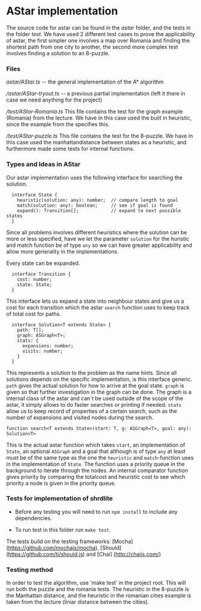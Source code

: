 # AStar implementation

The source code for astar can be found in the *astar* folder, and the tests in the
folder *test*. We have used 2 different test cases to prove the applicability of
astar, the first simpler one involves a map over Romania and finding the
shortest path from one city to another, the second more complex test involves
finding a solution to an 8-puzzle.

### Files

*astar/AStar.ts* --  the general implementation of the A* algorithm

*/astar/AStar-tryout.ts*  --  a previous partial implementation (left it there
in case we need anything for the project)

*/test/AStar-Romania.ts*
This file contains the test for the graph example (Romania) from the lecture. We
have in this case used the built in heuristic, since the example from the
specifies this.

*/test/AStar-puzzle.ts*
This file contains the test for the 8-puzzle. We have in this case used the
manhattandistance between states as a heuristic, and furthermore made some tests
for internal functions.


### Types and Ideas in AStar

Our astar implementation uses the following interface for searching the
solution.

```
  interface State {
    heuristic(solution: any): number;  // compare length to goal
    match(solution: any): boolean;     // see if goal is found
    expand(): Transition[];            // expand to next possible states
  }
```

Since all problems involves different heuristics where the solution can be more
or less specified, have we let the parameter `solution` for the huristic and match
function be of type `any` so we can have greater applicability and allow more
generality in the implementations.

Every state can be expanded.

```
  interface Transition {
    cost: number;
    state: State;
  }
```

This interface lets us expand a state into neighbour states and give us a cost
for each transition which the astar `search` function uses to keep track of
total cost for paths.

```
  interface Solution<T extends State> {
    path: T[];
    graph: ASGraph<T>;
    stats: {
      expansions: number;
      visits: number;
    }
  }
```

This represents a solution to the problem as the name hints. Since all solutions
depends on the specific implementation, is this interface generic. `path`
gives the actual solution for how to arrive at the goal state. `graph` is given
so that further investigation in the graph can be done. The graph is
a internal class of the astar and can´t be used outside of the scope of the
astar, it simply allows to do faster searches or printing if needed. `stats` allow
us to keep record of properties of a certain search, such as the number of
expansions and visited nodes during the search.


`
  function search<T extends State>(start: T, g: ASGraph<T>, goal: any): Solution<T>
`

This is the actual astar function which takes `start`, an implementation of
`State`, an optional `ASGraph` and a goal that although is of type `any` at
least must be of the same type as the one the `heuristic` and `match`-function
uses in the implementation of `State`. The function uses a priority queue in the
background to iterate through the nodes. An internal comparator function
gives priority by comparing the totalcost and heuristic cost to see which
priority a node is given in the priority queue.


### Tests for implementation of shrdlite

- Before any testing you will need to run `npm install` to include any dependencies.

- To run test in this folder run `make test`.

The tests build on the testing frameworks:
[Mocha] (https://github.com/mochajs/mocha),
[Should] (https://github.com/tj/should.js) and
[Chai] (http://chaijs.com/)


### Testing method

In order to test the algorithm, use 'make test' in the project root. This will
run both the puzzle and the romania tests. The heuristic in the 8-puzzle is the
Manhattan distance, and the heuristic in the romanian cities example is taken
from the lecture (liniar distance between the cities).


